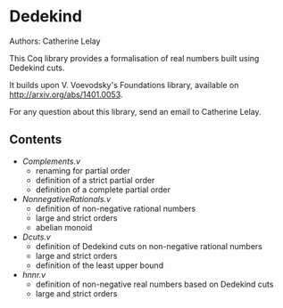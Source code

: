 Dedekind
===============

Authors: Catherine Lelay

This Coq library provides a formalisation of real numbers built using
Dedekind cuts.

It builds upon V. Voevodsky's Foundations library, available on
http://arxiv.org/abs/1401.0053.

For any question about this library, send an email to Catherine Lelay.

## Contents

* *Complements.v*
  * renaming for partial order
  * definition of a strict partial order
  * definition of a complete partial order
* *NonnegativeRationals.v*
  * definition of non-negative rational numbers
  * large and strict orders
  * abelian monoid
* *Dcuts.v*
  * definition of Dedekind cuts on non-negative rational numbers
  * large and strict orders
  * definition of the least upper bound
* *hnnr.v*
  * definition of non-negative real numbers based on Dedekind cuts
  * large and strict orders
  

